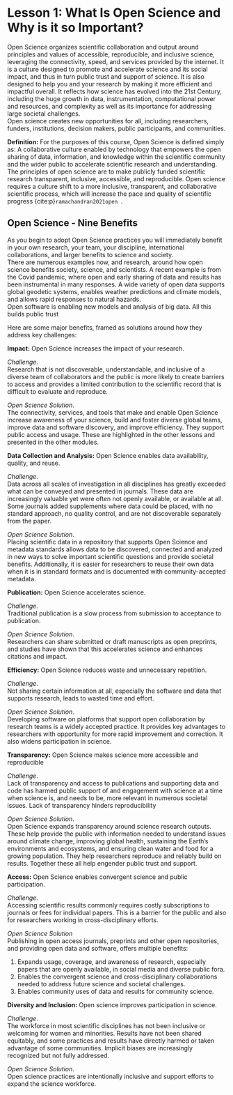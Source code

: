 # Lesson 1: What Is Open Science and Why is it so Important?



Open Science organizes scientific collaboration and output around principles and values of accessible, reproducible, and inclusive science, leveraging the connectivity, speed, and services provided by the internet. 
It is a culture designed to promote and accelerate science and its social impact, and thus in turn public trust and support of science. 
It is also designed to help you and your research by making it more efficient and impactful overall. 
It reflects how science has evolved into the 21st Century, including the huge growth in data, instrumentation, computational power and resources, and complexity as well as its importance for addressing large societal challenges.  
Open science creates new opportunities for all, including researchers, funders, institutions, decision makers, public participants, and communities.

**Definition:** 
For the purposes of this course, Open Science is defined simply as: A collaborative culture enabled by technology that empowers the open sharing of data, information, and knowledge within the scientific community and the wider public to accelerate scientific research and understanding. 
The principles of open science are to make publicly funded scientific research transparent, inclusive, accessible, and reproducible. 
Open science requires a culture shift to a more inclusive, transparent, and collaborative scientific process, which will increase the pace and quality of scientific progress {cite:p}`ramachandran2021open `.

## Open Science - Nine Benefits

As you begin to adopt Open Science practices you will immediately benefit in your own research, your team, your discipline, international collaborations, and larger benefits to science and society.  
There are numerous examples now, and research, around how open science benefits society, science, and scientists. 
A recent example is from the Covid pandemic, where open and early sharing of data and results has been instrumental in many responses. 
A wide variety of open data supports global geodetic systems, enables weather predictions and climate models, and allows rapid responses to natural hazards.  
Open software is enabling new models and analysis of big data. All this builds public trust  

Here are some major benefits, framed as solutions around how they address key challenges:

**Impact:** Open Science increases the impact of your research.  

_Challenge_.  
Research that is not discoverable, understandable, and inclusive of a diverse team of collaborators  and the public is more likely to create barriers to access and provides a limited contribution to the scientific record that is difficult to evaluate and reproduce. 

_Open Science Solution_.   
The connectivity, services, and tools that make and enable Open Science increase awareness of your science, build and foster diverse global teams, improve data and software discovery, and improve efficiency.  They support public access and usage. These are highlighted in the other lessons and presented in the other modules.

**Data Collection and Analysis:**  Open Science enables data availability, quality, and reuse.

_Challenge_.  
Data across all scales of investigation in all disciplines has greatly exceeded  what can be conveyed and presented in journals. These data are increasingly valuable yet were often not openly available, or available at all. Some journals added supplements where data could be placed, with no standard approach, no quality control, and are not discoverable separately from the paper.

_Open Science Solution_.  
Placing scientific data in a repository that supports Open Science and metadata standards allows data to be discovered, connected and analyzed in new ways to solve important scientific questions and provide societal benefits. Additionally, it is easier for researchers  to reuse their own data when it is in standard formats and is documented with community-accepted metadata.

**Publication:** Open Science accelerates science. 

_Challenge_.  
Traditional publication is a slow process from submission to acceptance to publication. 

_Open Science Solution_.  
Researchers can share submitted or draft manuscripts as open preprints, and studies have shown that this accelerates science and enhances citations and impact.

**Efficiency:** Open Science reduces waste and unnecessary repetition. 

_Challenge_.  
Not sharing certain information at all, especially the software and data that supports research, leads to wasted time and effort. 

_Open Science Solution_.  
Developing software on platforms that support open collaboration by research teams is a widely accepted practice.  It provides key advantages to researchers with opportunity for more rapid improvement and correction. It also widens participation in science.

**Transparency:** Open Science makes science more accessible and reproducible

_Challenge_.  
Lack of transparency and access to publications and supporting data and code has harmed public support of and engagement with science at a time when science is, and needs to be, more relevant in numerous societal issues. Lack of transparency hinders reproducibility

_Open Science Solution_.  
Open Science expands transparency around science research outputs. These help provide the public with information needed to understand issues around climate change, improving global health, sustaining the Earth’s environments and ecosystems, and ensuring clean water and food for a growing population. They help researchers reproduce and reliably build on results.  Together these all help engender public trust and support.

**Access:** Open Science enables convergent science and public participation. 

_Challenge_.  
Accessing scientific results commonly requires costly subscriptions to journals or fees for individual papers. This is a barrier for the public and also for researchers working in cross-disciplinary efforts.

_Open Science Solution_   
Publishing in open access journals, preprints and other open repositories, and providing open data and software, offers multiple benefits:

1.	Expands usage, coverage, and awareness of research, especially papers that are openly available, in social media and diverse public fora. 
2.	Enables the convergent science and cross-disciplinary collaborations needed to address future science and societal challenges. 
3.	Enables community uses of data and results for community science.

**Diversity and Inclusion:** Open science improves participation in science. 

_Challenge_.  
The workforce in most scientific disciplines has not been inclusive or welcoming for women and minorities. Results have not been shared equitably, and some practices and results have directly harmed or taken advantage of some communities. Implicit biases are increasingly recognized but not fully addressed. 

_Open Science Solution_.  
Open science practices are intentionally inclusive and support efforts to expand the science workforce.
